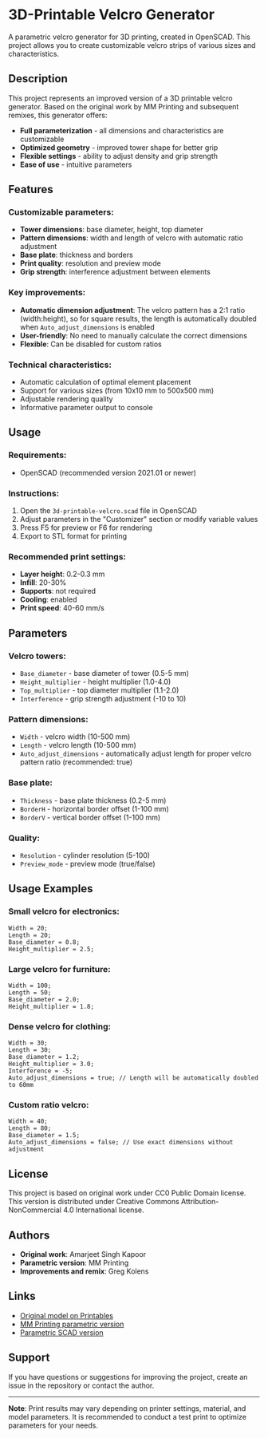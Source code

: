 # 3D-Printable Velcro Generator

A parametric velcro generator for 3D printing, created in OpenSCAD. This project allows you to create customizable velcro strips of various sizes and characteristics.

## Description

This project represents an improved version of a 3D printable velcro generator. Based on the original work by MM Printing and subsequent remixes, this generator offers:

- **Full parameterization** - all dimensions and characteristics are customizable
- **Optimized geometry** - improved tower shape for better grip
- **Flexible settings** - ability to adjust density and grip strength
- **Ease of use** - intuitive parameters

## Features

### Customizable parameters:

- **Tower dimensions**: base diameter, height, top diameter
- **Pattern dimensions**: width and length of velcro with automatic ratio adjustment
- **Base plate**: thickness and borders
- **Print quality**: resolution and preview mode
- **Grip strength**: interference adjustment between elements

### Key improvements:

- **Automatic dimension adjustment**: The velcro pattern has a 2:1 ratio (width:height), so for square results, the length is automatically doubled when `Auto_adjust_dimensions` is enabled
- **User-friendly**: No need to manually calculate the correct dimensions
- **Flexible**: Can be disabled for custom ratios

### Technical characteristics:

- Automatic calculation of optimal element placement
- Support for various sizes (from 10x10 mm to 500x500 mm)
- Adjustable rendering quality
- Informative parameter output to console

## Usage

### Requirements:

- OpenSCAD (recommended version 2021.01 or newer)

### Instructions:

1. Open the `3d-printable-velcro.scad` file in OpenSCAD
2. Adjust parameters in the "Customizer" section or modify variable values
3. Press F5 for preview or F6 for rendering
4. Export to STL format for printing

### Recommended print settings:

- **Layer height**: 0.2-0.3 mm
- **Infill**: 20-30%
- **Supports**: not required
- **Cooling**: enabled
- **Print speed**: 40-60 mm/s

## Parameters

### Velcro towers:

- `Base_diameter` - base diameter of tower (0.5-5 mm)
- `Height_multiplier` - height multiplier (1.0-4.0)
- `Top_multiplier` - top diameter multiplier (1.1-2.0)
- `Interference` - grip strength adjustment (-10 to 10)

### Pattern dimensions:

- `Width` - velcro width (10-500 mm)
- `Length` - velcro length (10-500 mm)
- `Auto_adjust_dimensions` - automatically adjust length for proper velcro pattern ratio (recommended: true)

### Base plate:

- `Thickness` - base plate thickness (0.2-5 mm)
- `BorderH` - horizontal border offset (1-100 mm)
- `BorderV` - vertical border offset (1-100 mm)

### Quality:

- `Resolution` - cylinder resolution (5-100)
- `Preview_mode` - preview mode (true/false)

## Usage Examples

### Small velcro for electronics:

```
Width = 20;
Length = 20;
Base_diameter = 0.8;
Height_multiplier = 2.5;
```

### Large velcro for furniture:

```
Width = 100;
Length = 50;
Base_diameter = 2.0;
Height_multiplier = 1.8;
```

### Dense velcro for clothing:

```
Width = 30;
Length = 30;
Base_diameter = 1.2;
Height_multiplier = 3.0;
Interference = -5;
Auto_adjust_dimensions = true; // Length will be automatically doubled to 60mm
```

### Custom ratio velcro:

```
Width = 40;
Length = 80;
Base_diameter = 1.5;
Auto_adjust_dimensions = false; // Use exact dimensions without adjustment
```

## License

This project is based on original work under CC0 Public Domain license. This version is distributed under Creative Commons Attribution-NonCommercial 4.0 International license.

## Authors

- **Original work**: Amarjeet Singh Kapoor
- **Parametric version**: MM Printing
- **Improvements and remix**: Greg Kolens

## Links

- [Original model on Printables](https://www.printables.com/model/33302-printable-velcro)
- [MM Printing parametric version](https://www.printables.com/model/543802-printable-velcro)
- [Parametric SCAD version](https://www.printables.com/model/568587-parametric-3d-printable-velcro)

## Support

If you have questions or suggestions for improving the project, create an issue in the repository or contact the author.

---

**Note**: Print results may vary depending on printer settings, material, and model parameters. It is recommended to conduct a test print to optimize parameters for your needs.
